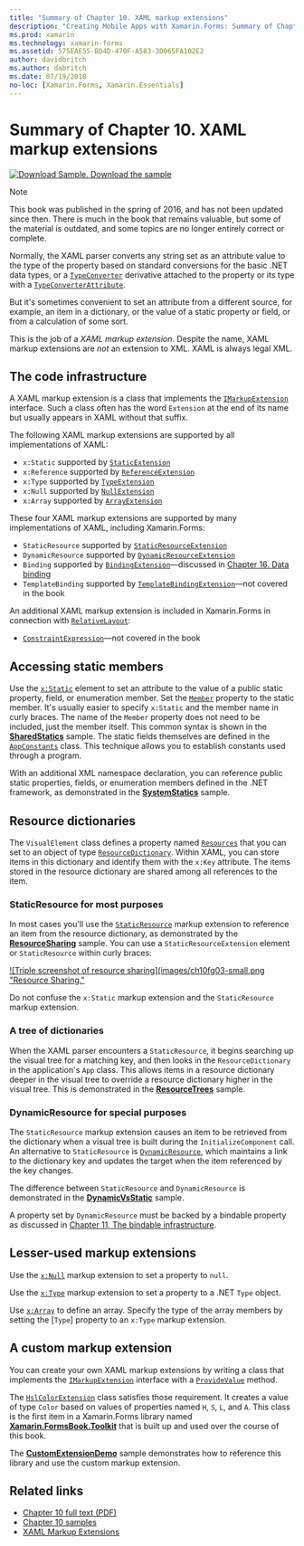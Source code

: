 ```yaml
---
title: "Summary of Chapter 10. XAML markup extensions"
description: "Creating Mobile Apps with Xamarin.Forms: Summary of Chapter 10. XAML markup extensions"
ms.prod: xamarin
ms.technology: xamarin-forms
ms.assetid: 575EAE55-BD4D-470F-A583-3D065FA102E2
author: davidbritch
ms.author: dabritch
ms.date: 07/19/2018
no-loc: [Xamarin.Forms, Xamarin.Essentials]
---
```


# Summary of Chapter 10. XAML markup extensions

[![Download Sample.](~/media/shared/download.png) Download the sample](https://github.com/xamarin/xamarin-forms-book-samples/tree/master/Chapter10)

> [!NOTE]
> This book was published in the spring of 2016, and has not been updated since then. There is much in the book that remains valuable, but some of the material is outdated, and some topics are no longer entirely correct or complete.

Normally, the XAML parser converts any string set as an attribute value to the type of the property based on standard conversions for the basic .NET data types, or a [`TypeConverter`](xref:Xamarin.Forms.TypeConverter) derivative attached to the property or its type with a [`TypeConverterAttribute`](xref:Xamarin.Forms.TypeConverterAttribute).

But it's sometimes convenient to set an attribute from a different source, for example, an item in a dictionary, or the value of a static property or field, or from a calculation of some sort.

This is the job of a *XAML markup extension*. Despite the name, XAML markup extensions are *not* an extension to XML. XAML is always legal XML.

## The code infrastructure

A XAML markup extension is a class that implements the [`IMarkupExtension`](xref:Xamarin.Forms.Xaml.IMarkupExtension) interface. Such a class often has the word `Extension` at the end of its name but usually appears in XAML without that suffix.

The following XAML markup extensions are supported by all implementations of XAML:

- `x:Static` supported by [`StaticExtension`](xref:Xamarin.Forms.Xaml.StaticExtension)
- `x:Reference` supported by [`ReferenceExtension`](xref:Xamarin.Forms.Xaml.ReferenceExtension)
- `x:Type` supported by [`TypeExtension`](xref:Xamarin.Forms.Xaml.TypeExtension)
- `x:Null` supported by [`NullExtension`](xref:Xamarin.Forms.Xaml.NullExtension)
- `x:Array` supported by [`ArrayExtension`](xref:Xamarin.Forms.Xaml.ArrayExtension)

These four XAML markup extensions are supported by many implementations of XAML, including Xamarin.Forms:

- `StaticResource` supported by [`StaticResourceExtension`](xref:Xamarin.Forms.Xaml.StaticResourceExtension)
- `DynamicResource` supported by [`DynamicResourceExtension`](xref:Xamarin.Forms.Xaml.DynamicResourceExtension)
- `Binding` supported by [`BindingExtension`](xref:Xamarin.Forms.Xaml.BindingExtension)&mdash;discussed in [Chapter 16. Data binding](chapter16.md)
- `TemplateBinding` supported by [`TemplateBindingExtension`](xref:Xamarin.Forms.Xaml.TemplateBindingExtension)&mdash;not covered in the book

An additional XAML markup extension is included in Xamarin.Forms in connection with [`RelativeLayout`](xref:Xamarin.Forms.RelativeLayout):

- [`ConstraintExpression`](xref:Xamarin.Forms.ConstraintExpression)&mdash;not covered in the book

## Accessing static members

Use the [`x:Static`](xref:Xamarin.Forms.Xaml.StaticExtension) element to set an attribute to the value of a public static property, field, or enumeration member. Set the [`Member`](xref:Xamarin.Forms.Xaml.StaticExtension.Member) property to the static member. It's usually easier to specify `x:Static` and the member name in curly braces. The name of the `Member` property does not need to be included, just the member itself. This common syntax is shown in the [**SharedStatics**](https://github.com/xamarin/xamarin-forms-book-samples/tree/master/Chapter10/SharedStatics) sample. The static fields themselves are defined in the [`AppConstants`](https://github.com/xamarin/xamarin-forms-book-samples/blob/master/Chapter10/SharedStatics/SharedStatics/SharedStatics/AppConstants.cs) class. This technique allows you to establish constants used through a program.

With an additional XML namespace declaration, you can reference public static properties, fields, or enumeration members defined in the .NET framework, as demonstrated in the [**SystemStatics**](https://github.com/xamarin/xamarin-forms-book-samples/tree/master/Chapter10/SystemStatics) sample.

## Resource dictionaries

The `VisualElement` class defines a property named [`Resources`](xref:Xamarin.Forms.VisualElement.Resources) that you can set to an object of type [`ResourceDictionary`](xref:Xamarin.Forms.ResourceDictionary). Within XAML, you can store items in this dictionary and identify them with the `x:Key` attribute. The items stored in the resource dictionary are shared among all references to the item.

### StaticResource for most purposes

In most cases you'll use the [`StaticResource`](xref:Xamarin.Forms.Xaml.StaticResourceExtension) markup extension to reference an item from the resource dictionary, as demonstrated by the [**ResourceSharing**](https://github.com/xamarin/xamarin-forms-book-samples/tree/master/Chapter10/ResourceSharing) sample. You can use a `StaticResourceExtension` element or `StaticResource` within curly braces:

[![Triple screenshot of resource sharing](images/ch10fg03-small.png "Resource Sharing."](images/ch10fg03-large.png#lightbox "Resource Sharing")

Do not confuse the `x:Static` markup extension and the `StaticResource` markup extension.

### A tree of dictionaries

When the XAML parser encounters a `StaticResource`, it begins searching up the visual tree for a matching key, and then looks in the `ResourceDictionary` in the application's `App` class. This allows items in a resource dictionary deeper in the visual tree to override a resource dictionary higher in the visual tree. This is demonstrated in the [**ResourceTrees**](https://github.com/xamarin/xamarin-forms-book-samples/tree/master/Chapter10/ResourceTrees) sample.

### DynamicResource for special purposes

The `StaticResource` markup extension causes an item to be retrieved from the dictionary when a visual tree is built during the `InitializeComponent` call. An alternative to `StaticResource` is [`DynamicResource`](xref:Xamarin.Forms.Xaml.DynamicResourceExtension), which maintains a link to the dictionary key and updates the target when the item referenced by the key changes.

The difference between `StaticResource` and `DynamicResource` is demonstrated in the [**DynamicVsStatic**](https://github.com/xamarin/xamarin-forms-book-samples/tree/master/Chapter10/DynamicVsStatic) sample.

A property set by `DynamicResource` must be backed by a bindable property as discussed in [Chapter 11, The bindable infrastructure](chapter11.md).

## Lesser-used markup extensions

Use the [`x:Null`](xref:Xamarin.Forms.Xaml.NullExtension) markup extension to set a property to `null`.

Use the [`x:Type`](xref:Xamarin.Forms.Xaml.TypeExtension) markup extension to set a property to a .NET `Type` object.

Use [`x:Array`](xref:Xamarin.Forms.Xaml.ArrayExtension) to define an array. Specify the type of the array members by setting the [`Type`] property to an `x:Type` markup extension.

## A custom markup extension

You can create your own XAML markup extensions by writing a class that implements the [`IMarkupExtension`](xref:Xamarin.Forms.Xaml.IMarkupExtension) interface with a [`ProvideValue`](xref:Xamarin.Forms.Xaml.IMarkupExtension.ProvideValue(System.IServiceProvider)) method.

The [`HslColorExtension`](https://github.com/xamarin/xamarin-forms-book-samples/blob/master/Libraries/Xamarin.FormsBook.Toolkit/Xamarin.FormsBook.Toolkit/HslColorExtension.cs) class satisfies those requirement. It creates a value of type `Color` based on values of properties named `H`, `S`, `L`, and `A`. This class is the first item in a Xamarin.Forms library named [**Xamarin.FormsBook.Toolkit**](https://github.com/xamarin/xamarin-forms-book-samples/tree/master/Libraries/Xamarin.FormsBook.Toolkit) that is built up and used over the course of this book.

The [**CustomExtensionDemo**](https://github.com/xamarin/xamarin-forms-book-samples/tree/master/Chapter10/CustomExtensionDemo) sample demonstrates how to reference this library and use the custom markup extension.

## Related links

- [Chapter 10 full text (PDF)](https://download.xamarin.com/developer/xamarin-forms-book/XamarinFormsBook-Ch10-Apr2016.pdf)
- [Chapter 10 samples](https://github.com/xamarin/xamarin-forms-book-samples/tree/master/Chapter10)
- [XAML Markup Extensions](~/xamarin-forms/xaml/markup-extensions/index.md)
